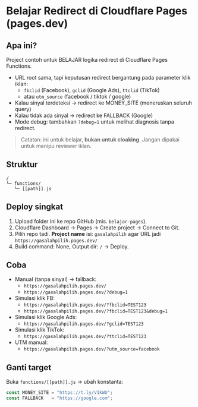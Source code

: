 # Belajar Redirect di Cloudflare Pages (pages.dev)

## Apa ini?
Project contoh untuk BELAJAR logika redirect di Cloudflare Pages Functions.
- URL root sama, tapi keputusan redirect bergantung pada parameter klik iklan:
  - `fbclid` (Facebook), `gclid` (Google Ads), `ttclid` (TikTok)
  - atau `utm_source` (facebook / tiktok / google)
- Kalau sinyal terdeteksi → redirect ke MONEY_SITE (meneruskan seluruh query)
- Kalau tidak ada sinyal → redirect ke FALLBACK (Google)
- Mode debug: tambahkan `?debug=1` untuk melihat diagnosis tanpa redirect.

> Catatan: ini untuk belajar, **bukan untuk cloaking**. Jangan dipakai untuk menipu reviewer iklan.

## Struktur
```
/
└─ functions/
   └─ [[path]].js
```

## Deploy singkat
1. Upload folder ini ke repo GitHub (mis. `belajar-pages`).
2. Cloudflare Dashboard → Pages → Create project → Connect to Git.
3. Pilih repo tadi. **Project name** isi: `gasalahpilih` agar URL jadi `https://gasalahpilih.pages.dev/`
4. Build command: None, Output dir: `/` → Deploy.

## Coba
- Manual (tanpa sinyal) → fallback:
  - `https://gasalahpilih.pages.dev/`
  - `https://gasalahpilih.pages.dev/?debug=1`
- Simulasi klik FB:
  - `https://gasalahpilih.pages.dev/?fbclid=TEST123`
  - `https://gasalahpilih.pages.dev/?fbclid=TEST123&debug=1`
- Simulasi klik Google Ads:
  - `https://gasalahpilih.pages.dev/?gclid=TEST123`
- Simulasi klik TikTok:
  - `https://gasalahpilih.pages.dev/?ttclid=TEST123`
- UTM manual:
  - `https://gasalahpilih.pages.dev/?utm_source=facebook`

## Ganti target
Buka `functions/[[path]].js` → ubah konstanta:
```js
const MONEY_SITE = "https://t.ly/V1kWU";
const FALLBACK   = "https://google.com";
```
